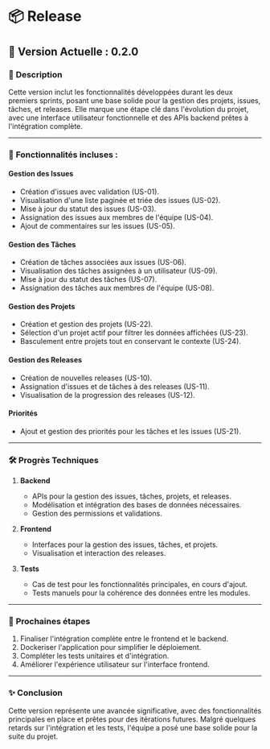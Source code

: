 # 📦 Release

## 🚀 **Version Actuelle : 0.2.0**

### 📅 **Description**
Cette version inclut les fonctionnalités développées durant les deux premiers sprints, posant une base solide pour la gestion des projets, issues, tâches, et releases. Elle marque une étape clé dans l'évolution du projet, avec une interface utilisateur fonctionnelle et des APIs backend prêtes à l'intégration complète.

---

### 🎯 **Fonctionnalités incluses :**

#### **Gestion des Issues**
- Création d'issues avec validation (US-01).
- Visualisation d'une liste paginée et triée des issues (US-02).
- Mise à jour du statut des issues (US-03).
- Assignation des issues aux membres de l'équipe (US-04).
- Ajout de commentaires sur les issues (US-05).

#### **Gestion des Tâches**
- Création de tâches associées aux issues (US-06).
- Visualisation des tâches assignées à un utilisateur (US-09).
- Mise à jour du statut des tâches (US-07).
- Assignation des tâches aux membres de l'équipe (US-08).

#### **Gestion des Projets**
- Création et gestion des projets (US-22).
- Sélection d'un projet actif pour filtrer les données affichées (US-23).
- Basculement entre projets tout en conservant le contexte (US-24).

#### **Gestion des Releases**
- Création de nouvelles releases (US-10).
- Assignation d'issues et de tâches à des releases (US-11).
- Visualisation de la progression des releases (US-12).

#### **Priorités**
- Ajout et gestion des priorités pour les tâches et les issues (US-21).

---

### 🛠️ **Progrès Techniques**

1. **Backend**
   - APIs pour la gestion des issues, tâches, projets, et releases.
   - Modélisation et intégration des bases de données nécessaires.
   - Gestion des permissions et validations.

2. **Frontend**
   - Interfaces pour la gestion des issues, tâches, et projets.
   - Visualisation et interaction des releases.

3. **Tests**
   - Cas de test pour les fonctionnalités principales, en cours d'ajout.
   - Tests manuels pour la cohérence des données entre les modules.

---

### 🔄 **Prochaines étapes**
1. Finaliser l'intégration complète entre le frontend et le backend.
2. Dockeriser l'application pour simplifier le déploiement.
3. Compléter les tests unitaires et d'intégration.
4. Améliorer l'expérience utilisateur sur l'interface frontend.

---

### ✨ **Conclusion**
Cette version représente une avancée significative, avec des fonctionnalités principales en place et prêtes pour des itérations futures. Malgré quelques retards sur l'intégration et les tests, l'équipe a posé une base solide pour la suite du projet.
